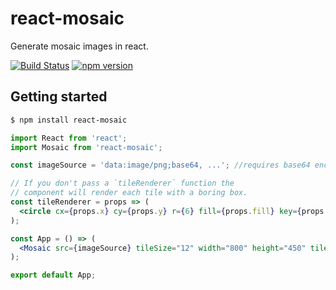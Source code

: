 # react-mosaic

Generate mosaic images in react.

[![Build Status](https://travis-ci.org/chitchu/react-mosaic.svg?branch=master)](https://travis-ci.org/chitchu/react-mosaic)
[![npm version](https://badge.fury.io/js/react-mosaic.svg)](https://www.npmjs.com/package/react-mosaic)

## Getting started

```bash
$ npm install react-mosaic
```

```jsx
import React from 'react';
import Mosaic from 'react-mosaic';

const imageSource = 'data:image/png;base64, ...'; //requires base64 encoded image

// If you don't pass a `tileRenderer` function the
// component will render each tile with a boring box.
const tileRenderer = props => (
  <circle cx={props.x} cy={props.y} r={6} fill={props.fill} key={props.key} />
);

const App = () => (
  <Mosaic src={imageSource} tileSize="12" width="800" height="450" tileRenderer={tileRenderer} />
);

export default App;
```
